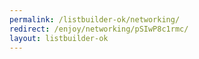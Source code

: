```yaml
---
permalink: /listbuilder-ok/networking/
redirect: /enjoy/networking/pSIwP8c1rmc/
layout: listbuilder-ok
---
```

